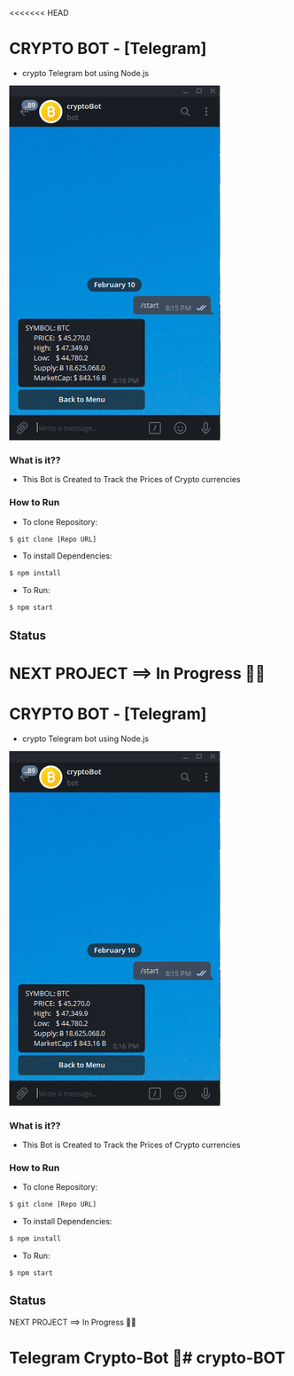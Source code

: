 <<<<<<< HEAD

# CRYPTO BOT - [Telegram]

- crypto Telegram bot using Node.js

![commands example](Img/Screenshot.png)

### What is it??

- This Bot is Created to Track the Prices of Crypto currencies

### How to Run

- To clone Repository:

```bash
$ git clone [Repo URL]
```

- To install Dependencies:

```bash
$ npm install
```

- To Run:

```bash
$ npm start
```

## Status

# NEXT PROJECT ==> In Progress 👨‍💻

# CRYPTO BOT - [Telegram]

- crypto Telegram bot using Node.js

![commands example](Img/Screenshot.png)

### What is it??

- This Bot is Created to Track the Prices of Crypto currencies

### How to Run

- To clone Repository:

```bash
$ git clone [Repo URL]
```

- To install Dependencies:

```bash
$ npm install
```

- To Run:

```bash
$ npm start
```

## Status

NEXT PROJECT ==> In Progress 👨‍💻

# Telegram Crypto-Bot 🤖# crypto-BOT
